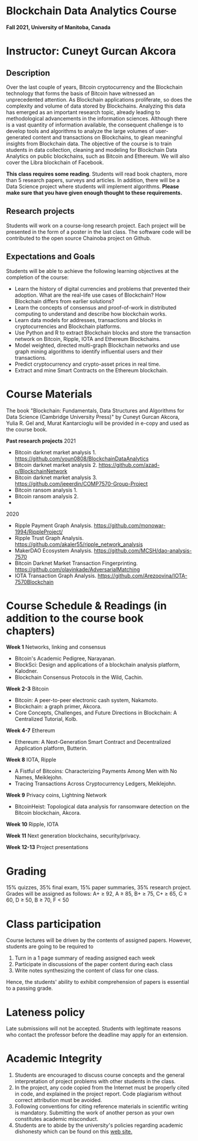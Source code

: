 # **Blockchain Data Analytics Course**

**Fall 2021, University of Manitoba, Canada**


# Instructor: Cuneyt Gurcan Akcora 
 
 

## Description

Over the last couple of years, Bitcoin cryptocurrency and the Blockchain technology that forms the basis of Bitcoin have witnessed an unprecedented attention. As Blockchain applications proliferate, so does the complexity and volume of data stored by Blockchains. Analyzing this data has emerged as an important research topic, already leading to methodological advancements in the information sciences. Although there is a vast quantity of information available, the consequent challenge is to develop tools and algorithms to analyze the large volumes
of user-generated content and transactions on Blockchains, to glean meaningful insights from Blockchain data. The objective of the course is to train students in data collection, cleaning and modeling for Blockchain Data Analytics on public blockchains, such as Bitcoin and Ethereum. We will also cover the Libra blockchain of Facebook.

**This class requires some reading**. Students will read book chapters, more than 5 research papers, surveys and articles. In addition, there will be a Data Science project where students will implement algorithms. **Please make sure that you have given enough thought to these requirements.**

## Research projects

Students will work on a course-long research project. Each project will be presented in the form of a poster in the last class. The software code will be contributed to the open source Chainoba project on Github.


## Expectations and Goals

Students will be able to achieve the following learning objectives at the completion of the course:
* Learn the history of digital currencies and problems that prevented their adoption. What are the real-life use cases of Blockchain? How Blockchain differs from earlier solutions?
* Learn the concepts of consensus and proof-of-work in distributed computing to understand and describe how blockchain works.
* Learn data models for addresses, transactions and blocks in cryptocurrencies and Blockchain platforms.
* Use Python and R to extract Blockchain blocks and store the transaction network on Bitcoin, Ripple, IOTA and Ethereum Blockchains.
* Model weighted, directed multi-graph Blockchain networks and use graph mining algorithms to identify influential users and their transactions.
* Predict cryptocurrency and crypto-asset prices in real time.
* Extract and mine Smart Contracts on the Ethereum blockchain.


# Course Materials
 
The book &quot;Blockchain: Fundamentals, Data Structures and Algorithms for Data Science (Cambridge University Press)&quot; by Cuneyt Gurcan Akcora, Yulia R. Gel and, Murat Kantarcioglu will be provided in e-copy and used as the course book.

**Past research projects**
2021
* Bitcoin darknet market analysis 1. https://github.com/youn0808/BlockchainDataAnalytics
* Bitcoin darknet market analysis 2. https://github.com/azad-p/BlockchainNetwork
* Bitcoin darknet market analysis 3. https://github.com/jeeerdin/COMP7570-Group-Project
* Bitcoin ransom analysis 1. 
* Bitcoin ransom analysis 2. 
* 
2020
* Ripple Payment Graph Analysis. https://github.com/monowar-1994/RippleProject/
* Ripple Trust Graph Analysis. https://github.com/akaler55/ripple_network_analysis
* MakerDAO Ecosystem Analysis. https://github.com/MCSH/dao-analysis-7570
* Bitcoin Darknet Market Transaction Fingerprinting. https://github.com/olayinkade/AdversarialMatching
* IOTA Transaction Graph Analysis. https://github.com/Arezoovina/IOTA-7570Blockchain


# Course Schedule & Readings (in addition to the course book chapters)
 
**Week 1** Networks, linking and consensus
- Bitcoin&#39;s Academic Pedigree, Narayanan.
- BlockSci: Design and applications of a blockchain analysis platform, Kalodner.
- Blockchain Consensus Protocols in the Wild, Cachin.
  
**Week 2-3** Bitcoin
- Bitcoin: A peer-to-peer electronic cash system, Nakamoto.
- Blockchain: a graph primer, Akcora.
- Core Concepts, Challenges, and Future Directions in Blockchain: A Centralized Tutorial, Kolb.
 
**Week 4-7** Ethereum
- Ethereum: A Next-Generation Smart Contract and Decentralized Application platform, Butterin.

**Week 8** IOTA, Ripple
- A Fistful of Bitcoins: Characterizing Payments Among Men with No Names, Meiklejohn.
- Tracing Transactions Across Cryptocurrency Ledgers, Meiklejohn.

**Week 9** Privacy coins, Lightning Network
- BitcoinHeist: Topological data analysis for ransomware detection on the Bitcoin blockchain, Akcora.

**Week 10** Ripple, IOTA

**Week 11** Next generation blockchains, security/privacy. 

**Week 12-13** Project presentations
 

 # Grading
15% quizzes, 35% final exam, 15% paper summaries, 35% research project.
Grades will be assigned as follows: A+ ≥ 92, A ≥ 85, B+ ≥ 75, C+ ≥ 65, C ≥ 60, D ≥ 50, B ≥ 70, F < 50


# Class participation
Course lectures will be driven by the contents of assigned papers. However, students are going to be required to 
1. Turn in a 1 page summary of reading assigned each week
2. Participate in discussions of the paper content during each class
3. Write notes synthesizing the content of class for one class.

Hence, the students' ability to exhibit comprehension of papers is essential to a passing grade.
 

# Lateness policy
Late submissions will not be accepted. Students with legitimate reasons who contact the professor
before the deadline may apply for an extension.


# Academic Integrity
1. Students are encouraged to discuss course concepts and the general interpretation of project problems with other students in the class.
2. In the project, any code copied from the Internet must be properly cited in code, and explained in the project report. Code plagiarism without correct attribution must be avoided.
3. Following conventions for citing reference materials in scientific writing is mandatory. Submitting the work of another person as your own constitutes academic misconduct.
4. Students are to abide by the university's policies regarding academic dishonesty which can be found on this [web site.](http://umanitoba.ca/student/resource/student_advocacy/academicintegrity/students/)
